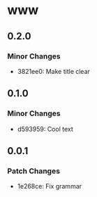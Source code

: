 # www

## 0.2.0

### Minor Changes

- 3821ee0: Make title clear

## 0.1.0

### Minor Changes

- d593959: Cool text

## 0.0.1

### Patch Changes

- 1e268ce: Fix grammar
